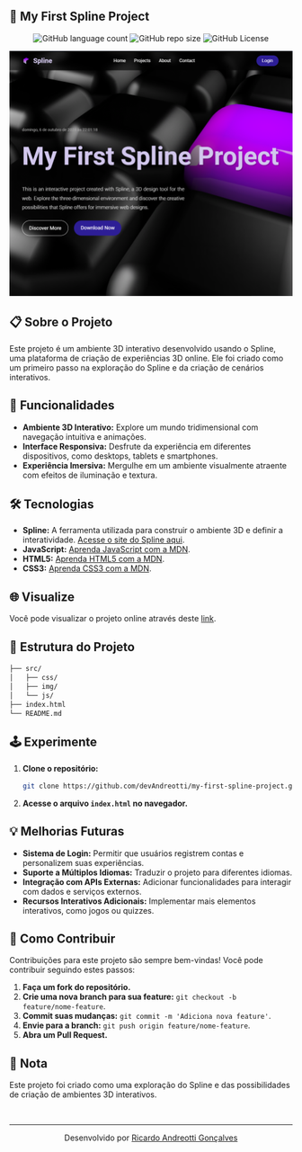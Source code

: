 ## 🎨 My First Spline Project
<p align="center">
  <!-- Contador de linguagens do GitHub -->
  <img alt="GitHub language count" src="https://img.shields.io/github/languages/count/devAndreotti/my-first-spline-project?color=FFF&labelColor=a906e0&style=flat-square">
  <!-- Tamanho do repositório no GitHub -->
  <img alt="GitHub repo size" src="https://img.shields.io/github/repo-size/devAndreotti/my-first-spline-project?color=FFF&labelColor=a906e0&style=flat-square">
  <!-- Licença do GitHub -->
  <img alt="GitHub License" src="https://img.shields.io/github/license/devAndreotti/devAndreotti?color=FFF&labelColor=a906e0&style=flat-square">
</p>

<div align="center">
  <img src="./src/img/project/desktop-project.png" alt="Projeto visto em um desktop">
</div>

## 📋 Sobre o Projeto
Este projeto é um ambiente 3D interativo desenvolvido usando o Spline, uma plataforma de criação de experiências 3D online.  Ele foi criado como um primeiro passo na exploração do Spline e da criação de cenários interativos.

## 🚀 Funcionalidades
- **Ambiente 3D Interativo:** Explore um mundo tridimensional com navegação intuitiva e animações. 
- **Interface Responsiva:** Desfrute da experiência em diferentes dispositivos, como desktops, tablets e smartphones.
- **Experiência Imersiva:** Mergulhe em um ambiente visualmente atraente com efeitos de iluminação e textura.

## 🛠 Tecnologias
- **Spline:** A ferramenta utilizada para construir o ambiente 3D e definir a interatividade. [Acesse o site do Spline aqui](https://spline.design/).
- **JavaScript:** [Aprenda JavaScript com a MDN](https://developer.mozilla.org/pt-BR/docs/Web/JavaScript).
- **HTML5:** [Aprenda HTML5 com a MDN](https://developer.mozilla.org/pt-BR/docs/Web/HTML).
- **CSS3:** [Aprenda CSS3 com a MDN](https://developer.mozilla.org/pt-BR/docs/Web/CSS).

## 🌐 Visualize
Você pode visualizar o projeto online através deste [link](https://devandreotti.github.io/my-first-spline-project/).

## 📂 Estrutura do Projeto
```
├── src/                    
│   ├── css/                
│   ├── img/                
│   └── js/                 
├── index.html              
└── README.md
```

## 🕹️ Experimente
1. **Clone o repositório:**
   ```bash
   git clone https://github.com/devAndreotti/my-first-spline-project.git
   ```
2. **Acesse o arquivo `index.html` no navegador.**

## 💡 Melhorias Futuras
- **Sistema de Login:** Permitir que usuários registrem contas e personalizem suas experiências.
- **Suporte a Múltiplos Idiomas:** Traduzir o projeto para diferentes idiomas.
- **Integração com APIs Externas:** Adicionar funcionalidades para interagir com dados e serviços externos.
- **Recursos Interativos Adicionais:** Implementar mais elementos interativos, como jogos ou quizzes.

## 💪 Como Contribuir
Contribuições para este projeto são sempre bem-vindas! Você pode contribuir seguindo estes passos:
1. **Faça um fork do repositório.**
2. **Crie uma nova branch para sua feature:** `git checkout -b feature/nome-feature`.
3. **Commit suas mudanças:** `git commit -m 'Adiciona nova feature'`.
4. **Envie para a branch:** `git push origin feature/nome-feature`.
5. **Abra um Pull Request.**

## 📝 Nota
Este projeto foi criado como uma exploração do Spline e das possibilidades de criação de ambientes 3D interativos. 

<br>

--- 
<p align="center">Desenvolvido por <a href="https://github.com/devAndreotti">Ricardo Andreotti Gonçalves</a></p>
